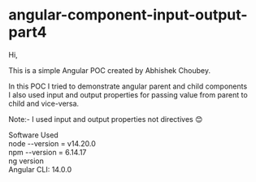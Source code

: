 # angular-component-input-output-part4

Hi, <br/>

This is a simple Angular POC created by Abhishek Choubey.  <br/>

In this POC I tried to demonstrate angular parent and child components  <br/>
I also used input and output properties for passing value from parent to child and vice-versa.  <br/>

Note:- I used input and output properties not directives 😊

Software Used  <br/>
node --version = v14.20.0  <br/>
npm --version = 6.14.17  <br/>
ng version  <br/>
Angular CLI: 14.0.0  <br/>
